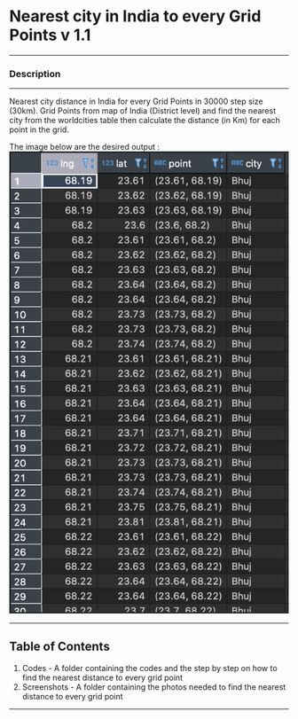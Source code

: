 # Nearest city in India to every Grid Points v 1.1
---------------------
### Description 
---------------------
Nearest city distance in India for every Grid Points in 30000 step size (30km). Grid Points from map of India (District level) and find the nearest city from the worldcities table then calculate the distance (in Km) for each point in the grid.

The image below are the desired output : 
![india grid table](https://github.com/SeniorJunior/Nearest-city-in-India-to-grid-points/blob/master/Pictures/india_grid%20table.png?raw=true)

---------------------
Table of Contents
---------------------
1. Codes - A folder containing the codes and the step by step on how to find the nearest distance to every grid point 
2. Screenshots  - A folder containing the photos needed to find the nearest distance to every grid point

---------------------



